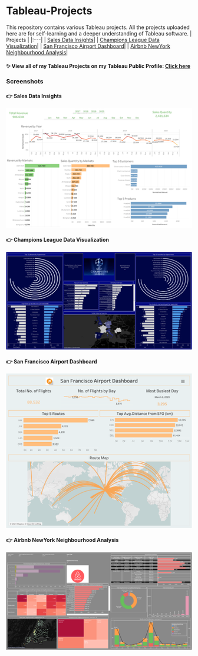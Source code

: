 # Tableau-Projects 
This repository contains various Tableau projects. All the projects uploaded here are for self-learning and a deeper understanding of Tableau software. 
| Projects | 
|:---|
| [Sales Data Insights](https://public.tableau.com/app/profile/arvindjit.singh/viz/Sales_Insights_17109565133920/Sales_Insights)|
| [Champions League Data Visualization](https://public.tableau.com/app/profile/arvindjit.singh/viz/Dashboard_ChampionsLeague_22-23/Dashboard1)|
| [San Francisco Airport Dashboard](https://public.tableau.com/app/profile/arvindjit.singh/viz/Dashboard-SanFranciscoAirportData/FinalDashboard)| 
| [Airbnb NewYork Neighbourhood Analysis](https://public.tableau.com/app/profile/arvindjit.singh/viz/Practice-AirbnbNewYorkdata-Dashboard/Dashboard1)| 

#### :sparkles: View all of my Tableau Projects on my Tableau Public Profile: [Click here](https://public.tableau.com/app/profile/arvindjit.singh/)

### Screenshots

#### :point_right: Sales Data Insights
![image](https://github.com/arvindjit03/Tableau-Projects/blob/main/Sales%20Insights_ETL_Tableau/Sales_Insights.png)

#### :point_right: Champions League Data Visualization
![image](https://github.com/arvindjit03/Tableau-Projects/blob/main/Champions%20League%20Data%20visualization/CLviz.png)

#### :point_right: San Francisco Airport Dashboard
![image](https://github.com/arvindjit03/Tableau-Projects/blob/main/San%20Francisco%20Airport%20Dashboard/Final%20Dashboard.png)

#### :point_right: Airbnb NewYork Neighbourhood Analysis
![image](https://github.com/arvindjit03/Tableau-Projects/blob/main/Airbnb%20NewYork%20Neighbourhood%20Analysis/Airbnb%20Data%20Analysis.png)
